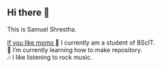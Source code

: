## Hi there 👋

<!--
**Sam739-pro/Sam739-pro** is a ✨ _special_ ✨ repository because its `README.md` (this file) appears on your GitHub profile.

Here are some ideas to get you started:
- 👯 I’m looking to collaborate on ...-->
This is Samuel Shrestha.

<a href="https://youtu.be/U6lExgQ4PrQ?si=9FmvN2eqStp3S-J6"> If you like momo
</a>
🔭 I currently am a student of BScIT.<br>
🌱 I’m currently learning how to make repository.<br>
🎶 I like listening to rock music.<br>


